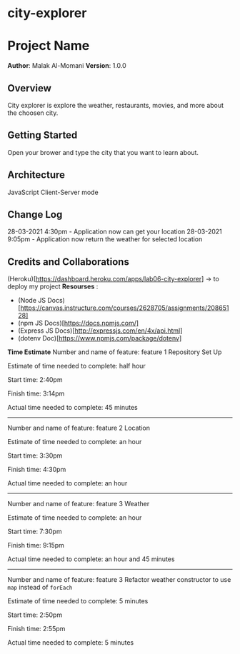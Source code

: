# city-explorer

# Project Name

**Author**: Malak Al-Momani
**Version**: 1.0.0 

## Overview
City explorer is explore the weather, restaurants, movies, and more about the choosen city.

## Getting Started
Open your brower and type the city that you want to learn about.

## Architecture
JavaScript
Client-Server mode

## Change Log
28-03-2021 4:30pm - Application now can get your location
28-03-2021 9:05pm - Application now return the weather for selected location

## Credits and Collaborations
(Heroku)[https://dashboard.heroku.com/apps/lab06-city-explorer] -> to deploy my project
**Resourses** :
- (Node JS Docs)[https://canvas.instructure.com/courses/2628705/assignments/20865128]
- (npm JS Docs)[https://docs.npmjs.com/]
- (Express JS Docs)[http://expressjs.com/en/4x/api.html]
- (dotenv Doc)[https://www.npmjs.com/package/dotenv]



**Time Estimate**
Number and name of feature: feature 1 Repository Set Up

Estimate of time needed to complete: half hour

Start time: 2:40pm

Finish time: 3:14pm

Actual time needed to complete: 45 minutes

------------------------------------------------------------
Number and name of feature: feature 2 Location

Estimate of time needed to complete: an hour

Start time: 3:30pm

Finish time: 4:30pm

Actual time needed to complete: an hour

------------------------------------------------------------
Number and name of feature: feature 3 Weather

Estimate of time needed to complete: an hour

Start time: 7:30pm

Finish time: 9:15pm

Actual time needed to complete: an hour and 45 minutes

-------------------------------------------------------------

Number and name of feature: feature 3 Refactor weather constructor to use `map` instead of `forEach`

Estimate of time needed to complete: 5 minutes

Start time: 2:50pm

Finish time: 2:55pm

Actual time needed to complete: 5 minutes